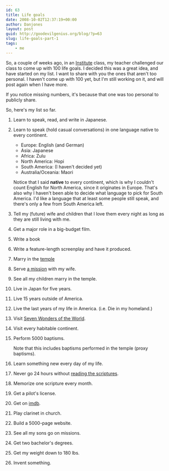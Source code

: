 ```yaml
---
id: 63
title: Life goals
date: 2008-10-02T12:37:19+00:00
author: Danjones
layout: post
guid: http://goodevilgenius.org/blog/?p=63
slug: life-goals-part-1
tags:
    - me
---
```

So, a couple of weeks ago, in an [Institute](https://www.lds.org/church-education) class, my teacher challenged our class to come up with 100 life goals. I decided this was a great idea, and have started on my list. I want to share with you the ones that aren't too personal. I haven't come up with 100 yet, but I'm still working on it, and will post again when I have more.

If you notice missing numbers, it's because that one was too personal to publicly share.

So, here's my list so far.

1. Learn to speak, read, and write in Japanese.

2. Learn to speak (hold casual conversations) in one language native to every continent.
   * Europe: English (and German)
   * Asia: Japanese
   * Africa: Zulu
   * North America: Hopi
   * South America: (I haven't decided yet)
   * Australia/Oceania: Maori

   Notice that I said **native** to every continent, which is why I couldn't count English for North America, since it originates in Europe. That's also why I haven't been able to decide what language to pick for South America. I'd like a language that at least some people still speak, and there's only a few from South America left.

3. Tell my (future) wife and children that I love them every night as long as they are still living with me.

4. Get a major role in a big-budget film.

5. Write a book

6. Write a feature-length screenplay and have it produced.

7. Marry in the [temple](https://www.mormon.org/beliefs/temples)

8. Serve [a mission](https://www.mormonnewsroom.org/topic/missionary-program) with my wife.

9. See all my children marry in the temple.

10. Live in Japan for five years.

11. Live 15 years outside of America.

12. Live the last years of my life in America. (i.e. Die in my homeland.)

3. Visit [Seven Wonders of the World](https://en.wikipedia.org/wiki/Seven_Wonders_of_the_Ancient_World).

14. Visit every habitable continent.

15. Perform 5000 baptisms.

    Note that this includes baptisms performed in the temple (proxy baptisms).

16. Learn something new every day of my life.

17. Never go 24 hours without [reading the scriptures](https://www.mormon.org/beliefs/the-bible).

18. Memorize one scripture every month.

19. Get a pilot's license.

20. Get on [imdb](https://www.imdb.com).

21. Play clarinet in church.

22. Build a 5000-page website.

23. See all my sons go on missions.

24. Get two bachelor's degrees.

26. Get my weight down to 180 lbs.

27. Invent something.
